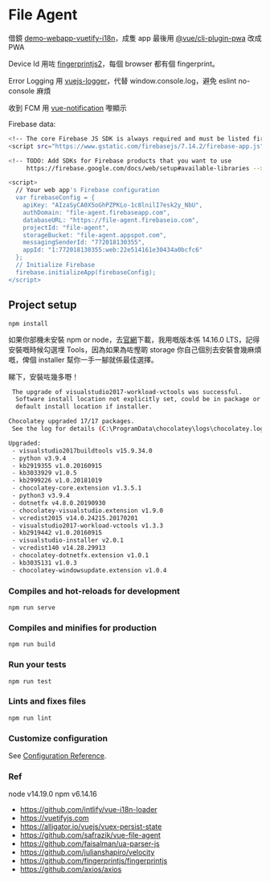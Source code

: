 # File Agent

借鏡 [demo-webapp-vuetify-i18n](https://medium.com/@hoangtuan151/a-scalable-vue2-pwa-boilerplate-with-vuetify-vue-i18n-966c42ad6048)，成隻 app 最後用 [@vue/cli-plugin-pwa](https://github.com/vuejs/vue-cli/tree/dev/packages/%40vue/cli-plugin-pwa) 改成 PWA

Device Id 用咗 [fingerprintjs2](https://github.com/Valve/fingerprintjs2)，每個 browser 都有個 fingerprint。

Error Logging 用 [vuejs-logger](https://openbase.io/js/vuejs-logger)，代替 window.console.log，避免 eslint no-console 麻煩

收到 FCM 用 [vue-notification](https://github.com/euvl/vue-notification) 嚟顯示

Firebase data:

```bash
<!-- The core Firebase JS SDK is always required and must be listed first -->
<script src="https://www.gstatic.com/firebasejs/7.14.2/firebase-app.js"></script>

<!-- TODO: Add SDKs for Firebase products that you want to use
     https://firebase.google.com/docs/web/setup#available-libraries -->

<script>
  // Your web app's Firebase configuration
  var firebaseConfig = {
    apiKey: "AIzaSyCA0X5oGhPZPKLo-1c8lnilI7esk2y_NbU",
    authDomain: "file-agent.firebaseapp.com",
    databaseURL: "https://file-agent.firebaseio.com",
    projectId: "file-agent",
    storageBucket: "file-agent.appspot.com",
    messagingSenderId: "772018130355",
    appId: "1:772018130355:web:22e514161e30434a0bcfc6"
  };
  // Initialize Firebase
  firebase.initializeApp(firebaseConfig);
</script>
```

## Project setup

```
npm install
```

如果你部機未安裝 npm or node，去[官網](https://nodejs.org/en/)下載，我用嘅版本係 14.16.0 LTS，記得安裝嘅時候勾選埋 Tools，因為如果為咗慳啲 storage 你自己個別去安裝會幾麻煩嘅，俾個 installer 幫你一手一腳就係最佳選擇。

睇下，安裝咗幾多嘢！

```bash
 The upgrade of visualstudio2017-workload-vctools was successful.
  Software install location not explicitly set, could be in package or
  default install location if installer.

Chocolatey upgraded 17/17 packages.
 See the log for details (C:\ProgramData\chocolatey\logs\chocolatey.log).

Upgraded:
 - visualstudio2017buildtools v15.9.34.0
 - python v3.9.4
 - kb2919355 v1.0.20160915
 - kb3033929 v1.0.5
 - kb2999226 v1.0.20181019
 - chocolatey-core.extension v1.3.5.1
 - python3 v3.9.4
 - dotnetfx v4.8.0.20190930
 - chocolatey-visualstudio.extension v1.9.0
 - vcredist2015 v14.0.24215.20170201
 - visualstudio2017-workload-vctools v1.3.3
 - kb2919442 v1.0.20160915
 - visualstudio-installer v2.0.1
 - vcredist140 v14.28.29913
 - chocolatey-dotnetfx.extension v1.0.1
 - kb3035131 v1.0.3
 - chocolatey-windowsupdate.extension v1.0.4
```

### Compiles and hot-reloads for development

```
npm run serve
```

### Compiles and minifies for production

```
npm run build
```

### Run your tests

```
npm run test
```

### Lints and fixes files

```
npm run lint
```

### Customize configuration

See [Configuration Reference](https://cli.vuejs.org/config/).

### Ref

node v14.19.0
npm v6.14.16
- https://github.com/intlify/vue-i18n-loader
- https://vuetifyjs.com
- https://alligator.io/vuejs/vuex-persist-state
- https://github.com/safrazik/vue-file-agent
- https://github.com/faisalman/ua-parser-js
- https://github.com/julianshapiro/velocity
- https://github.com/fingerprintjs/fingerprintjs
- https://github.com/axios/axios